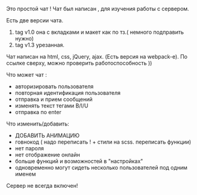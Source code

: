 Это простой чат ! Чат был написан , для изучения работы с сервером. 

Есть две версии чата.
1) tag v1.0 она с вкладками и макет как по тз.( немного подправить нужно)
2) tag v1.3 урезанная.

Чат написан на html, css, jQuery, ajax. (Есть версия на webpack-e).
По ссылке сверху, можно проверить работоспособность ))

Что может чат :
- авторизировать пользователя
- повторная идентификация пользователя
- отправка и прием сообщений
- изменять текст тегами B/I/U
- отправка по enter

Что изменить/добавить:
- ДОБАВИТЬ АНИМАЦИЮ 
- говнокод ( надо переписать ! + cтили на scss. переписать функции)
- нет пароля
- нет отображение онлайн
- больше функций и возможностей в "настройках"
- одновременно могут сидеть несколько пользователей под одним именем

Сервер не всегда включен! 
